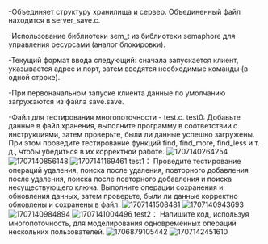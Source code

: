 -Объединяет структуру хранилища и сервер. Объединенный файл находится в server_save.c.

-Использование библиотеки sem_t из библиотеки semaphore для управления ресурсами (аналог блокировки).

-Текущий формат ввода следующий: сначала запускается клиент, указывается адрес и порт, затем вводятся необходимые команды (в одной строке).

-При первоначальном запуске клиента данные по умолчанию загружаются из файла save.save.

-Файл для тестирования многопоточности - test.c.
test0:
Добавьте данные в файл хранения, выполните программу в соответствии с инструкциями, затем проверьте, были ли данные успешно загружены. При этом проведите тестирование функций find, find_more, find_less и т. д., чтобы убедиться в их корректной работе.
![1707140264254](https://github.com/Zheng-Niannian/KVDB_C/assets/79322267/fa84b696-ffa8-477d-b9bb-9b6821178869)
![1707140856148](https://github.com/Zheng-Niannian/KVDB_C/assets/79322267/29a09de5-136b-4e0d-b605-1f8993e402b1)
![1707141169461](https://github.com/Zheng-Niannian/KVDB_C/assets/79322267/c556fd88-9b7a-4e16-b384-e83a40fef6c5)
test1：
Проведите тестирование операций удаления, поиска после удаления, повторного добавления после удаления, поиска после повторного добавления и поиска несуществующего ключа.
Выполните операции сохранения и обновления данных, затем проверьте, были ли данные корректно обновлены и сохранены в файл.
![1707141508481](https://github.com/Zheng-Niannian/KVDB_C/assets/79322267/d9cda755-ba93-4a75-8685-8e5fbbe97687)
![1707140943693](https://github.com/Zheng-Niannian/KVDB_C/assets/79322267/d326ec6a-c1b0-4f59-84a1-8d1d51afdc2a)
![1707140984894](https://github.com/Zheng-Niannian/KVDB_C/assets/79322267/4ac8dc32-37d4-4d9d-a2ee-42c2fa72b37e)
![1707141004496](https://github.com/Zheng-Niannian/KVDB_C/assets/79322267/c3687e11-4c6d-4847-8747-35b1921b41d1)
test2：
Напишите код, используя многопоточность, для моделирования одновременных операций нескольких пользователей.
![1706879105442](https://github.com/Zheng-Niannian/KVDB_C/assets/79322267/9f32573c-a771-4537-b88d-b89866e1871d)
![1707142451610](https://github.com/Zheng-Niannian/KVDB_C/assets/79322267/c34aa0ec-39eb-4e60-bbff-8fe9a5645cc9)
